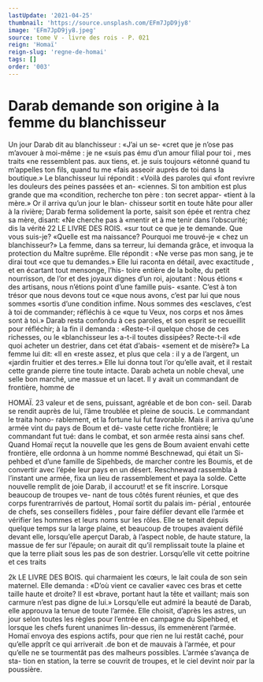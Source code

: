 ```yaml
---
lastUpdate: '2021-04-25'
thumbnail: 'https://source.unsplash.com/EFm7JpD9jy8'
image: 'EFm7JpD9jy8.jpeg'
source: tome V - livre des rois - P. 021
reign: 'Homaï'
reign-slug: 'regne-de-homai'
tags: []
order: '003'
---
```


# Darab demande son origine à la femme du blanchisseur

Un jour Darab dit au blanchisseur : «J’ai un se- «cret que je n’ose pas m’avouer à moi-même : je ne
«suis pas ému d’un amour filial pour toi , mes traits
«ne ressemblent pas. aux tiens, et. je suis toujours «étonné quand tu m’appelles ton fils, quand tu me
«fais asseoir auprès de toi dans la boutique.» Le blanchisseur lui répondit : «Voilà des paroles qui «font revivre les douleurs des peines passées et an- «ciennes. Si ton ambition est plus grande que ma «condition, recherche ton père : ton secret appar- «tient à la mère.» Or il arriva qu’un jour le blan- chisseur sortit en toute hâte pour aller à la rivière; Darab ferma solidement la porte, saisit son épée et
rentra chez sa mère, disant: «Ne cherche pas à «mentir et à me tenir dans l’obscurité; dis la vérité
22 LE LIVRE DES ROIS.
«sur tout ce que je te demande. Que vous suis-je?
«Quelle est ma naissance? Pourquoi me trouvé-je « chez un blanchisseur?»
La femme, dans sa terreur, lui demanda grâce, et invoqua la protection du Maître suprême. Elle répondit : «Ne verse pas mon sang, je te dirai tout «ce que tu demandes.» Elle lui raconta en détail, avec exactitude , et en écartant tout mensonge, l’his- toire entière de la boîte, du petit nourrisson, de l’or
et des joyaux dignes d’un roi, ajoutant : Nous étions
« des artisans, nous n’étions point d’une famille puis-
«sante. C’est à ton trésor que nous devons tout ce
«que nous avons, c’est par lui que nous sommes «sortis d’une condition infime. Nous sommes des «esclaves, c’est à toi de commander; réfléchis à ce
«que tu Veux, nos corps et nos âmes sont à toi.»
Darab resta confondu à ces paroles, et son esprit se recueillit pour réfléchir; à la fin il demanda : «Reste-t-il quelque chose de ces richesses, ou le «blanchisseur les a-t-il toutes dissipées? Recte-t-il «de quoi acheter un destrier, dans cet état d’abais- «sement et de misère?» La femme lui dit: «Il en «reste assez, et plus que cela : il y a de l’argent, un «jardin fruitier et des terres.» Elle lui donna tout l’or qu’elle avait, et il restait cette grande pierre tine
toute intacte. Darab acheta un noble cheval, une selle bon marché, une massue et un lacet.
Il y avait un commandant de frontière, homme de

HOMAÏ. 23 valeur et de sens, puissant, agréable et de bon con-
seil. Darab se rendit auprès de lui, l’âme troublée
et pleine de soucis. Le commandant le traita hono- rablement, et la fortune lui fut favorable. Mais il arriva qu’une armée vint du pays de Boum et dé-
vaste cette riche frontière; le commandant fut tué: dans le combat, et son armée resta ainsi sans chef. Quand Homaï reçut la nouvelle que les gens de Boum avaient envahi cette frontière, elle ordonna à un homme nommé Beschnewad, qui était un Si- pehbed et d’une famille de Sipehbeds, de marcher contre les Boumis, et de convertir avec l’épée leur
pays en un désert. Reschnewad rassembla à l’instant
une armée, fixa un lieu de rassemblement et paya
la solde.
Cette nouvelle remplit de joie Darab, il accourut! et se fit inscrire. Lorsque beaucoup de troupes ve- nant de tous côtés furent réunies, et que des corps furentrarrivés de partout, Homaï sortit du palais im- périal , entourée de chefs, ses conseillers fidèles , pour
faire défiler devant elle l’armée et vérifier les hommes
et leurs noms sur les rôles. Elle se tenait depuis quelque temps sur la large plaine, et beaucoup de troupes avaient défilé devant elle, lorsqu’elle aperçut
Darab, à l’aspect noble, de haute stature, la massue
de fer sur l’épaule; on aurait dit qu’il remplissait
toute la plaine et que la terre pliait sous les pas de son destrier. Lorsqu’elle vit cette poitrine et ces traits

2k LE LIVRE DES BOIS.
qui charmaient les cœurs, le lait coula de son sein maternel. Elle demanda : «D’où vient ce cavalier «avec ces bras et cette taille haute et droite? Il est «brave, portant haut la tête et vaillant; mais son carmure n’est pas digne de lui.» Lorsqu’elle eut
admiré la beauté de Darab, elle approuva la tenue
de toute l’armée. Elle choisit, d’après les astres, un
jour selon toutes les règles pour l’entrée en campagne
du Sipehbed, et lorsque les chefs furent unanimes lin-dessus, ils emmenèrent l’armée. Homaï envoya des
espions actifs, pour que rien ne lui restât caché, pour qu’elle apprît ce qui arriverait .de bon et de mauvais à l’armée, et pour qu’elle ne se tourmentât
pas des malheurs possibles. L’armée s’avança de sta-
tion en station, la terre se couvrit de troupes, et le ciel devint noir par la poussière.
